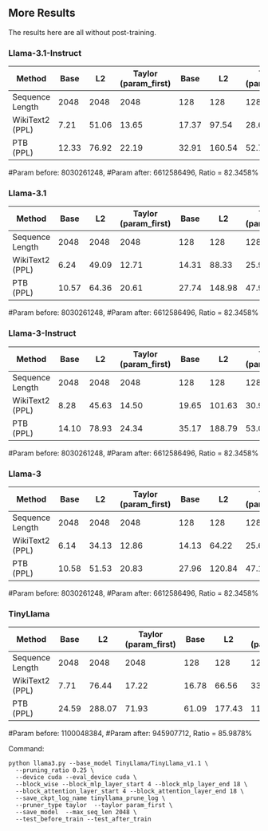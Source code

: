 ## More Results

The results here are all without post-training. 

### Llama-3.1-Instruct

| Method | Base | L2 | Taylor (param_first) | Base | L2 | Taylor (param_first) | 
| -- |  -- | -- | -- | -- | -- | -- |
| Sequence Length | 2048 | 2048 | 2048 | 128 | 128 | 128 |
| WikiText2 (PPL) |  7.21 | 51.06 | 13.65 | 17.37 | 97.54 | 28.66 |
| PTB  (PPL) | 12.33 | 76.92 | 22.19 | 32.91 | 160.54 | 52.76 |

#Param before: 8030261248, #Param after: 6612586496, Ratio = 82.3458%

### Llama-3.1

| Method | Base | L2 | Taylor (param_first) | Base | L2 | Taylor (param_first) | 
| -- |  -- | -- | -- | -- | -- | -- |
| Sequence Length | 2048 | 2048 | 2048 | 128 | 128 | 128 |
| WikiText2  (PPL) | 6.24 | 49.09 | 12.71 | 14.31 | 88.33 | 25.93 |
| PTB  (PPL) | 10.57 | 64.36 | 20.61 | 27.74 | 148.98 | 47.98 |

#Param before: 8030261248, #Param after: 6612586496, Ratio = 82.3458%

### Llama-3-Instruct

| Method | Base | L2 | Taylor (param_first) | Base | L2 | Taylor (param_first) | 
| -- |  -- | -- | -- | -- | -- | -- |
| Sequence Length | 2048 | 2048 | 2048 | 128 | 128 | 128 |
| WikiText2  (PPL) | 8.28 | 45.63 | 14.50| 19.65 | 101.63 | 30.99 |
| PTB  (PPL) | 14.10 | 78.93 | 24.34 | 35.17 | 188.79 | 53.00 |

#Param before: 8030261248, #Param after: 6612586496, Ratio = 82.3458%

### Llama-3

| Method | Base | L2 | Taylor (param_first) | Base | L2 | Taylor (param_first) | 
| -- |  -- | -- | -- | -- | -- | -- |
| Sequence Length | 2048 | 2048 | 2048 | 128 | 128 | 128 |
| WikiText2  (PPL) | 6.14 | 34.13 | 12.86 | 14.13 | 64.22 | 25.60 |
| PTB  (PPL) | 10.58 | 51.53 | 20.83 | 27.96 | 120.84 | 47.18 |

#Param before: 8030261248, #Param after: 6612586496, Ratio = 82.3458%

### TinyLlama

| Method | Base | L2 | Taylor (param_first) | Base | L2 | Taylor (param_first) | 
| -- |  -- | -- | -- | -- | -- | -- |
| Sequence Length | 2048 | 2048 | 2048 | 128 | 128 | 128 |
| WikiText2  (PPL) | 7.71 | 76.44 | 17.22 | 16.78 | 66.56 | 33.19 | 
| PTB  (PPL) | 24.59 | 288.07 | 71.93 | 61.09 | 177.43 | 113.75 | 

#Param before: 1100048384, #Param after: 945907712, Ratio = 85.9878%

Command:
```
python llama3.py --base_model TinyLlama/TinyLlama_v1.1 \
  --pruning_ratio 0.25 \
  --device cuda --eval_device cuda \
  --block_wise --block_mlp_layer_start 4 --block_mlp_layer_end 18 \
  --block_attention_layer_start 4 --block_attention_layer_end 18 \
  --save_ckpt_log_name tinyllama_prune_log \
  --pruner_type taylor  --taylor param_first \
  --save_model  --max_seq_len 2048 \
  --test_before_train --test_after_train
```
